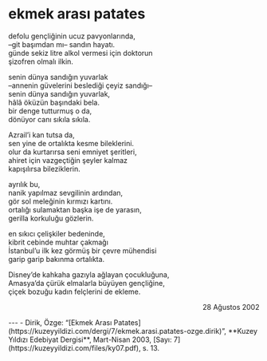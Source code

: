 # ekmek arası patates

defolu gençliğinin ucuz pavyonlarında,  
–git başımdan mı– sandın hayatı.  
günde sekiz litre alkol vermesi için doktorun  
şizofren olmalı ilkin.

senin dünya sandığın yuvarlak  
–annenin güvelerini beslediği çeyiz sandığı–  
senin dünya sandığın yuvarlak,  
hâlâ öküzün başındaki bela.  
bir denge tutturmuş o da,  
dönüyor canı sıkıla sıkıla.

Azrail’i kan tutsa da,  
sen yine de ortalıkta kesme bileklerini.  
olur da kurtarırsa seni emniyet şeritleri,  
ahiret için vazgeçtiğin şeyler kalmaz  
kapışılırsa bileziklerin.

ayrılık bu,  
nanik yapılmaz sevgilinin ardından,  
gör sol meleğinin kırmızı kartını.  
ortalığı sulamaktan başka işe de yarasın,  
gerilla korkuluğu gözlerin.

en sıkıcı çelişkiler bedeninde,  
kibrit cebinde muhtar çakmağı  
İstanbul’u ilk kez görmüş bir çevre mühendisi  
garip garip bakınma ortalıkta.

Disney’de kahkaha gazıyla ağlayan çocukluğuna,  
Amasya’da çürük elmalarla büyüyen gençliğine,  
çiçek bozuğu kadın felçlerini de ekleme.

<div style="text-align: right"><p>28 Ağustos 2002</p></div>
---
- Dirik, Özge: “[Ekmek Arası Patates](https://kuzeyyildizi.com/dergi/7/ekmek.arasi.patates-ozge.dirik)”, **Kuzey Yıldızı Edebiyat Dergisi**, Mart-Nisan 2003, [Sayı: 7](https://kuzeyyildizi.com/files/ky07.pdf), s. 13.
